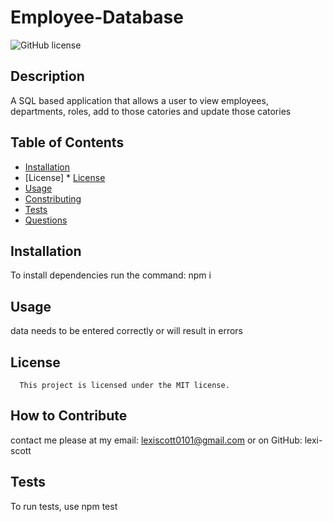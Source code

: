 
  # Employee-Database
  ![GitHub license](https://img.shields.io/badge/license-MIT-red.svg)

  ## Description
  
  A SQL based application that allows a user to view employees, departments, roles, add to those catories and update those catories

  ## Table of Contents
  * [Installation](#installation)
  * [License] * [License](#license)
  * [Usage](#usage)
  * [Constributing](#constributing)
  * [Tests](#tests)
  * [Questions](#questions)

  ## Installation
  To install dependencies run the command:
   npm i

   ## Usage

   data needs to be entered correctly or will result in errors
   

   ## License
      This project is licensed under the MIT license.

   ## How to Contribute

   contact me please at my email: lexiscott0101@gmail.com or on GitHub: lexi-scott

   ## Tests

   To run tests, use npm test
